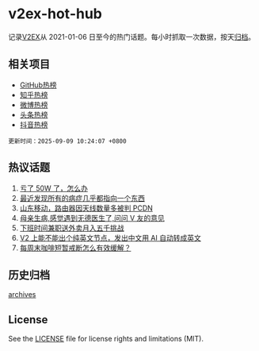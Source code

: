 # v2ex-hot-hub

 记录[V2EX](https://www.v2ex.com/)从 2021-01-06 日至今的热门话题。每小时抓取一次数据，按天[归档](archives)。
 
 ## 相关项目

- [GitHub热榜](https://github.com/lonnyzhang423/github-hot-hub)
- [知乎热榜](https://github.com/lonnyzhang423/zhihu-hot-hub)
- [微博热榜](https://github.com/lonnyzhang423/weibo-hot-hub)
- [头条热榜](https://github.com/lonnyzhang423/toutiao-hot-hub)
- [抖音热榜](https://github.com/lonnyzhang423/douyin-hot-hub)


 `更新时间：2025-09-09 10:24:07 +0800`

## 热议话题

1. [亏了 50W 了，怎么办](https://www.v2ex.com/t/1157737)
1. [最近发现所有的病症几乎都指向一个东西](https://www.v2ex.com/t/1157762)
1. [山东移动，路由器因天线数量多被判 PCDN](https://www.v2ex.com/t/1157739)
1. [母亲生病,感觉遇到无德医生了,问问 V 友的意见](https://www.v2ex.com/t/1157822)
1. [下班时间兼职送外卖月入五千挑战](https://www.v2ex.com/t/1157829)
1. [V2 上能不能出个纯英文节点，发出中文用 AI 自动转成英文](https://www.v2ex.com/t/1157732)
1. [每周末咖啡短暂戒断怎么有效缓解？](https://www.v2ex.com/t/1157726)

## 历史归档

[archives](archives)

## License

See the [LICENSE](LICENSE) file for license rights and limitations (MIT).
